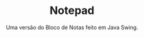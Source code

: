 <h1 align="center">Notepad</h1>
<p align="center">Uma versão do Bloco de Notas feito em Java Swing.</p>


